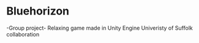 # Bluehorizon
-Group project- Relaxing game made in Unity Engine
Univeristy of Suffolk collaboration 
